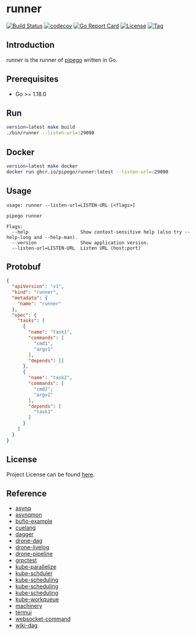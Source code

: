 # runner

[![Build Status](https://github.com/pipego/runner/workflows/ci/badge.svg?branch=main&event=push)](https://github.com/pipego/runner/actions?query=workflow%3Aci)
[![codecov](https://codecov.io/gh/pipego/runner/branch/main/graph/badge.svg?token=El8oiyaIsD)](https://codecov.io/gh/pipego/runner)
[![Go Report Card](https://goreportcard.com/badge/github.com/pipego/runner)](https://goreportcard.com/report/github.com/pipego/runner)
[![License](https://img.shields.io/github/license/pipego/runner.svg)](https://github.com/pipego/runner/blob/main/LICENSE)
[![Tag](https://img.shields.io/github/tag/pipego/runner.svg)](https://github.com/pipego/runner/tags)



## Introduction

*runner* is the runner of [pipego](https://github.com/pipego) written in Go.



## Prerequisites

- Go >= 1.18.0



## Run

```bash
version=latest make build
./bin/runner --listen-url=:29090
```



## Docker

```bash
version=latest make docker
docker run ghcr.io/pipego/runner:latest --listen-url=:29090
```



## Usage

```
usage: runner --listen-url=LISTEN-URL [<flags>]

pipego runner

Flags:
  --help                   Show context-sensitive help (also try --help-long and --help-man).
  --version                Show application version.
  --listen-url=LISTEN-URL  Listen URL (host:port)
```



## Protobuf

```json
{
  "apiVersion": "v1",
  "kind": "runner",
  "metadata": {
    "name": "runner"
  },
  "spec": {
    "tasks": [
      {
        "name": "task1",
        "commands": [
          "cmd1",
          "argv1"
        ],
        "depends": []
      },
      {
        "name": "task2",
        "commands": [
          "cmd2",
          "argv2"
        ],
        "depends": [
          "task1"
        ]
      }
    ]
  }
}
```



## License

Project License can be found [here](LICENSE).



## Reference

- [asynq](https://github.com/hibiken/asynq)
- [asynqmon](https://github.com/hibiken/asynqmon)
- [bufio-example](https://golang.org/src/bufio/example_test.go)
- [cuelang](https://cuelang.org)
- [dagger](https://dagger.io/)
- [drone-dag](https://github.com/drone/dag)
- [drone-livelog](https://github.com/harness/drone/tree/master/livelog)
- [drone-pipeline](https://docs.drone.io/pipeline/overview/)
- [grpctest](https://github.com/grpc/grpc-go/tree/master/internal/grpctest)
- [kube-parallelize](https://github.com/kubernetes/kubernetes/blob/master/pkg/scheduler/framework/parallelize/parallelism.go)
- [kube-schduler](https://github.com/kubernetes/kubernetes/blob/master/pkg/scheduler/schedule_one.go)
- [kube-scheduling](https://cloud.tencent.com/developer/article/1644857)
- [kube-scheduling](https://kubernetes.io/zh/docs/concepts/scheduling-eviction/kube-scheduler/)
- [kube-scheduling](https://kubernetes.io/zh/docs/reference/scheduling/config/)
- [kube-workqueue](https://github.com/kubernetes/kubernetes/blob/master/staging/src/k8s.io/client-go/util/workqueue)
- [machinery](https://github.com/RichardKnop/machinery/blob/master/v2/example/go-redis/main.go)
- [termui](https://github.com/gizak/termui)
- [websocket-command](https://github.com/gorilla/websocket/tree/master/examples/command)
- [wiki-dag](https://en.wikipedia.org/wiki/Directed_acyclic_graph)
